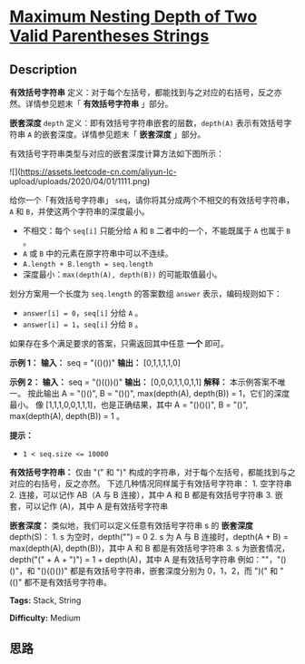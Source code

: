 # [Maximum Nesting Depth of Two Valid Parentheses Strings][title]

## Description

**有效括号字符串** 定义：对于每个左括号，都能找到与之对应的右括号，反之亦然。详情参见题末「 **有效括号字符串** 」部分。

**嵌套深度** `depth` 定义：即有效括号字符串嵌套的层数，`depth(A)` 表示有效括号字符串 `A` 的嵌套深度。详情参见题末「
**嵌套深度** 」部分。

有效括号字符串类型与对应的嵌套深度计算方法如下图所示：

![](https://assets.leetcode-cn.com/aliyun-lc-
upload/uploads/2020/04/01/1111.png)



给你一个「有效括号字符串」 `seq`，请你将其分成两个不相交的有效括号字符串，`A` 和 `B`，并使这两个字符串的深度最小。

  * 不相交：每个 `seq[i]` 只能分给 `A` 和 `B` 二者中的一个，不能既属于 `A` 也属于 `B` 。
  * `A` 或 `B` 中的元素在原字符串中可以不连续。
  * `A.length + B.length = seq.length`
  * 深度最小：`max(depth(A), depth(B))` 的可能取值最小。 

划分方案用一个长度为 `seq.length` 的答案数组 `answer` 表示，编码规则如下：

  * `answer[i] = 0`，`seq[i]` 分给 `A` 。
  * `answer[i] = 1`，`seq[i]` 分给 `B` 。

如果存在多个满足要求的答案，只需返回其中任意 **一个** 即可。



**示例 1：**
            **输入：** seq = "(()())"    **输出：** [0,1,1,1,1,0]    

**示例 2：**
            **输入：** seq = "()(())()"    **输出：** [0,0,0,1,1,0,1,1]    **解释：** 本示例答案不唯一。    按此输出 A = "()()", B = "()()", max(depth(A), depth(B)) = 1，它们的深度最小。    像 [1,1,1,0,0,1,1,1]，也是正确结果，其中 A = "()()()", B = "()", max(depth(A), depth(B)) = 1 。     



**提示：**

  * `1 < seq.size <= 10000`



**有效括号字符串：**
            仅由 "(" 和 ")" 构成的字符串，对于每个左括号，都能找到与之对应的右括号，反之亦然。    下述几种情况同样属于有效括号字符串：          1. 空字符串      2. 连接，可以记作 AB（A 与 B 连接），其中 A 和 B 都是有效括号字符串      3. 嵌套，可以记作 (A)，其中 A 是有效括号字符串    

**嵌套深度：**
            类似地，我们可以定义任意有效括号字符串 s 的 **嵌套深度**  depth(S)：          1. s 为空时，depth("") = 0      2. s 为 A 与 B 连接时，depth(A + B) = max(depth(A), depth(B))，其中 A 和 B 都是有效括号字符串      3. s 为嵌套情况，depth("(" + A + ")") = 1 + depth(A)，其中 A 是有效括号字符串        例如：""，"()()"，和 "()(()())" 都是有效括号字符串，嵌套深度分别为 0，1，2，而 ")(" 和 "(()" 都不是有效括号字符串。    


**Tags:** Stack, String

**Difficulty:** Medium

## 思路

[title]: https://leetcode-cn.com/problems/maximum-nesting-depth-of-two-valid-parentheses-strings
